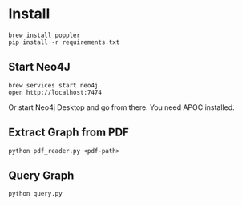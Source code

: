 # Install

```
brew install poppler
pip install -r requirements.txt
```

## Start Neo4J

```
brew services start neo4j
open http://localhost:7474
```

Or start Neo4j Desktop and go from there.
You need APOC installed.

## Extract Graph from PDF

```
python pdf_reader.py <pdf-path>
```

## Query Graph

```
python query.py
```
